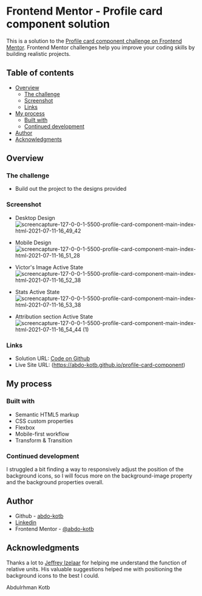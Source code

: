 # Frontend Mentor - Profile card component solution

This is a solution to the [Profile card component challenge on Frontend Mentor](https://www.frontendmentor.io/challenges/profile-card-component-cfArpWshJ). Frontend Mentor challenges help you improve your coding skills by building realistic projects.

## Table of contents

- [Overview](#overview)
  - [The challenge](#the-challenge)
  - [Screenshot](#screenshot)
  - [Links](#links)
- [My process](#my-process)
  - [Built with](#built-with)
  - [Continued development](#continued-development)
- [Author](#author)
- [Acknowledgments](#acknowledgments)

## Overview

### The challenge

- Build out the project to the designs provided

### Screenshot

- Desktop Design 
![screencapture-127-0-0-1-5500-profile-card-component-main-index-html-2021-07-11-16_49_42](https://user-images.githubusercontent.com/86558336/125195750-1d3dd600-e268-11eb-8354-898ea8df9663.png)

- Mobile Design
![screencapture-127-0-0-1-5500-profile-card-component-main-index-html-2021-07-11-16_51_28](https://user-images.githubusercontent.com/86558336/125195789-4f4f3800-e268-11eb-97ca-9b79ec8fdf68.png)

- Victor's Image Active State
![screencapture-127-0-0-1-5500-profile-card-component-main-index-html-2021-07-11-16_52_38](https://user-images.githubusercontent.com/86558336/125195818-7f96d680-e268-11eb-8a1a-c38c8e94abd2.png)

- Stats Active State
![screencapture-127-0-0-1-5500-profile-card-component-main-index-html-2021-07-11-16_53_38](https://user-images.githubusercontent.com/86558336/125195852-a523e000-e268-11eb-8779-40620387a98d.png)

- Attribution section Active State
 ![screencapture-127-0-0-1-5500-profile-card-component-main-index-html-2021-07-11-16_54_44 (1)](https://user-images.githubusercontent.com/86558336/125195889-cdabda00-e268-11eb-9dcf-a0c2542db107.png)

### Links

- Solution URL: [Code on Github](https://github.com/abdo-kotb/profile-card-component)
- Live Site URL: (https://abdo-kotb.github.io/profile-card-component)

## My process

### Built with

- Semantic HTML5 markup
- CSS custom properties
- Flexbox
- Mobile-first workflow
- Transform & Transition

### Continued development

I struggled a bit finding a way to responsively adjust the position of the background icons, so I will focus more on the background-image property and the background properties overall.

## Author

- Github - [abdo-kotb](github.com/abdo-kotb)
- [Linkedin](https://www.linkedin.com/in/abdulrhman-mohammed-5687781b5/)
- Frontend Mentor - [@abdo-kotb](https://www.frontendmentor.io/profile/abdo-kotb)

## Acknowledgments

Thanks a lot to [Jeffrey Izelaar](https://github.com/Astrobean/) for helping me understand the function of relative units. His valuable suggestions helped me with positioning the background icons to the best I could.

Abdulrhman Kotb

